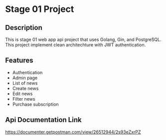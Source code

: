 # Stage 01 Project

## Description

This is stage 01 web app api project that uses Golang, Gin, and PostgreSQL. This project implement clean architechture with JWT authentication.

## Features

- Authentication
- Admin page
- List of news
- Create news
- Edit news
- Filter news
- Purchase subscription

## Api Documentation Link

https://documenter.getpostman.com/view/26512944/2s93eZxrPZ
